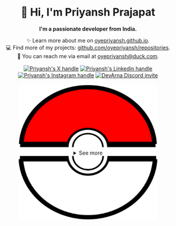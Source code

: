 <div align="center">
  <h1>👋 Hi, I'm Priyansh Prajapat</h1>
  <b>I'm a passionate developer from India.</b>
</div>

<div align="center">
   
  ✨ Learn more about me on [oyepriyansh.github.io](https://oyepriyansh.github.io). <br>
  💻 Find more of my projects: [github.com/oyepriyansh/repositories](https://github.com/oyepriyansh?tab=repositories). <br>
  💌 You can reach me via email at [oyepriyansh@duck.com](mailto:oyepriyansh@duck.com).
</div>

<div align="center">
  <a href="https://twitter.com/oyepriyansh" target="blank"><img align="center" src="https://priyan.sh.gg/assets/github/readme/twitter.svg" alt="Priyansh's X handle" title="X"/></a>
  <a href="https://linkedin.com/in/oyepriyansh" target="blank"><img align="center" src="https://oyepriyansh.pages.dev/assets/github/readme/linkedin.svg" alt="Priyansh's Linkedin handle" title="Linkedin"/></a> 
  <a href="https://instagram.com/oyepriyansh" target="blank"><img align="center" src="https://oyepriyansh.pages.dev/assets/github/readme/instagram.svg" alt="Priyansh's Instagram handle" title="Instagram"/></a>
  <a href="https://discord.com/invite/AeAjegXn6D" target="blank"><img align="center" src="https://oyepriyansh.pages.dev/assets/github/readme/discord.svg" alt="DevArna Discord invite" title="Discord"/></a>
</div> 
<br>
<div align="center">
  <a href="#"><img src="assets/pokeball-top.png" width="370px" height="170px"></a>
  <details>
    <summary>See more</summary>
    <a href="#"><img src="assets/bitmoji.png" width="150"></a> <br>
    <a href="#"><img src="assets/typing.svg"></a>
    <details open>
      <summary>About me</summary>
      <div align="left">

```javascript
/**
 * Represents me.
 * @constructor
 * @param {string} languages - Hindi, Gujrati, English.
 * @param {string} hobbies - Cricket, Music, Gaming.
 * @param {string} interests - DiscordJS, Open Source, Javascript, Java.
 * @param {Date} birthday - 28th of May.
 */
```
  </div>
</details>


<details open>
  <summary>Discord Status</summary>
  <div>
    <a href="https://discord.com/users/838764339942785051" target="_blank">
      <img src="https://oyepriyansh.pages.dev/9d5grh" width="355px">
    </a> <br>
  </div>
</details><details open>
  <summary>GitHub Stats</summary>

  <a href="#"><img src="github_stats.svg" width="355px"></a><br>

</details>


<details open>
  <summary>Recent Activity</summary>

<!--RECENT_ACTIVITY:start-->
![pr_closed](https://oyepriyansh.pages.dev/i/octicons/PullRequestClosed.svg) [#5](https://github.com/oyepriyansh/.well-known/pull/5) **|** [oyepriyansh/.well-known](https://github.com/oyepriyansh/.well-known)<br>
![pr_closed](https://oyepriyansh.pages.dev/i/octicons/PullRequestClosed.svg) [#269](https://github.com/oyepriyansh/DevProfiles/pull/269) **|** [oyepriyansh/DevProfiles](https://github.com/oyepriyansh/DevProfiles)<br>
![pr_merged](https://oyepriyansh.pages.dev/i/octicons/PullRequestMerged.svg) [#268](https://github.com/oyepriyansh/DevProfiles/pull/268) **|** [oyepriyansh/DevProfiles](https://github.com/oyepriyansh/DevProfiles)<br>
<!--RECENT_ACTIVITY:end-->

</details>

</details>
  <a href="#"><img src="assets/pokeball-bottom.png" width="370px" height="170px"></a>
</div>
